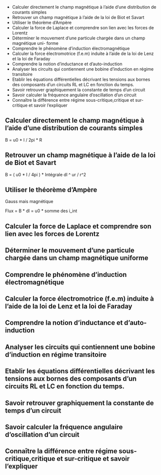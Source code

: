 - Calculer directement le champ magnétique à l’aide d’une distribution de courants simples
- Retrouver un champ magnétique à l’aide de la loi de Biot et Savart
- Utiliser le théorème d’Ampère
- Calculer la force de Laplace et comprendre son lien avec les forces de Lorentz
- Déterminer le mouvement d’une particule chargée dans un champ magnétique uni- forme
- Comprendre le phénomène d’induction électromagnétique
- Calculer la force électromotrice (f.e.m) induite à l’aide de la loi de Lenz et la loi de Faraday
- Comprendre la notion d’inductance et d’auto-induction
- Analyser les circuits qui contiennent une bobine d’induction en régime transitoire
- Etablir les équations différentielles décrivant les tensions aux bornes des composants d’un circuits RL et LC en fonction du temps.
- Savoir retrouver graphiquement la constante de temps d’un circuit
- Savoir calculer la fréquence angulaire d’oscillation d’un circuit
- Connaître la différence entre régime sous-critique,critique et sur-critique et savoir l’expliquer

## Calculer directement le champ magnétique à l’aide d’une distribution de courants simples

B = u0 * I / 2pi * R

## Retrouver un champ magnétique à l’aide de la loi de Biot et Savart

B = ( u0 * I / 4pi ) * Intégrale dl ^ ur / r^2

## Utiliser le théorème d’Ampère

Gauss mais magnétique

Flux = B * dl = u0 * somme des i_int


## Calculer la force de Laplace et comprendre son lien avec les forces de Lorentz



## Déterminer le mouvement d’une particule chargée dans un champ magnétique uniforme
## Comprendre le phénomène d’induction électromagnétique
## Calculer la force électromotrice (f.e.m) induite à l’aide de la loi de Lenz et la loi de Faraday
## Comprendre la notion d’inductance et d’auto-induction
## Analyser les circuits qui contiennent une bobine d’induction en régime transitoire
## Etablir les équations différentielles décrivant les tensions aux bornes des composants d’un circuits RL et LC en fonction du temps.
## Savoir retrouver graphiquement la constante de temps d’un circuit
## Savoir calculer la fréquence angulaire d’oscillation d’un circuit
## Connaître la différence entre régime sous-critique,critique et sur-critique et savoir l’expliquer